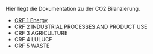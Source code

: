 Hier liegt die Dokumentation zu der CO2 Bilanzierung.

* [CRF 1 Energy](https://github.com/Benecoder/Bilanzierungs-Wiki/wiki/CRF-1-Energy)
* CRF 2 INDUSTRIAL PROCESSES AND PRODUCT USE
* CRF 3 AGRICULTURE
* CRF 4 LULUCF
* CRF 5 WASTE
